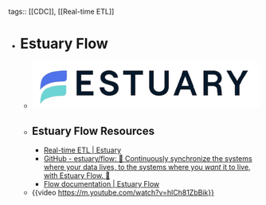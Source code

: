 tags:: [[CDC]], [[Real-time ETL]]

- # Estuary Flow
	- ![estuary_flow.png](../assets/estuary_flow_1704170314103_0.png)
	- ## Estuary Flow Resources
		- [Real-time ETL | Estuary](https://estuary.dev/)
		- [GitHub - estuary/flow: 🌊 Continuously synchronize the systems where your data lives, to the systems where you _want_ it to live, with Estuary Flow. 🌊](https://github.com/estuary/flow)
		- [Flow documentation | Estuary Flow](https://docs.estuary.dev/)
	- {{video https://m.youtube.com/watch?v=hlCh81ZbBik}}